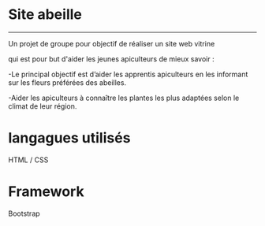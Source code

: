 # Site abeille 
---
Un projet de groupe pour objectif de réaliser un site web vitrine 

qui est pour but d'aider les jeunes apiculteurs de mieux savoir :

-Le principal objectif est d’aider les apprentis apiculteurs en les informant sur les fleurs préférées des abeilles.

-Aider les apiculteurs à connaître les plantes les plus adaptées selon le climat de leur région.
# langagues utilisés
HTML / CSS 
# Framework
Bootstrap

